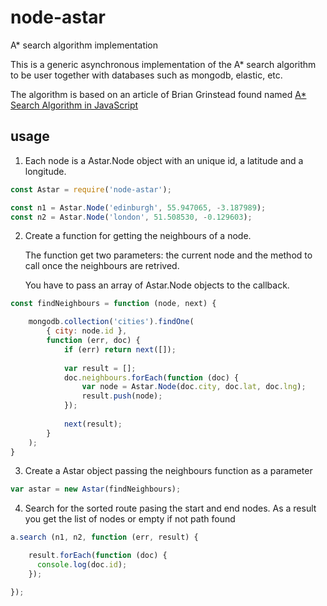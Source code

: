 # node-astar

A* search algorithm implementation

This is a generic asynchronous implementation of the A* search algorithm to be user together with databases such as mongodb, elastic, etc.

The algorithm is based on an article of Brian Grinstead found named [A* Search Algorithm in JavaScript](http://www.briangrinstead.com/blog/astar-search-algorithm-in-javascript)

## usage

1. Each node is a Astar.Node object with an unique id, a latitude and a longitude.

  ```js
  const Astar = require('node-astar');

  const n1 = Astar.Node('edinburgh', 55.947065, -3.187989);
  const n2 = Astar.Node('london', 51.508530, -0.129603);

  ```

2. Create a function for getting the neighbours of a node. 

   The function get two parameters: the current node and the method to call once the neighbours are retrived. 

   You have to pass an array of Astar.Node objects to the callback.

  ```js
  const findNeighbours = function (node, next) {
  
      mongodb.collection('cities').findOne(
          { city: node.id },
          function (err, doc) {
              if (err) return next([]);
              
              var result = [];
              doc.neighbours.forEach(function (doc) {
                  var node = Astar.Node(doc.city, doc.lat, doc.lng);
                  result.push(node);
              });
              
              next(result);
          }   
      );
  }
  ```

3. Create a Astar object passing the neighbours function as a parameter

  ```js
  var astar = new Astar(findNeighbours);
  ```

4. Search for the sorted route pasing the start and end nodes. As a result you get the list of nodes or empty if not path found

  ```js
  a.search (n1, n2, function (err, result) {

      result.forEach(function (doc) {
        console.log(doc.id);
      });

  });
  ```

